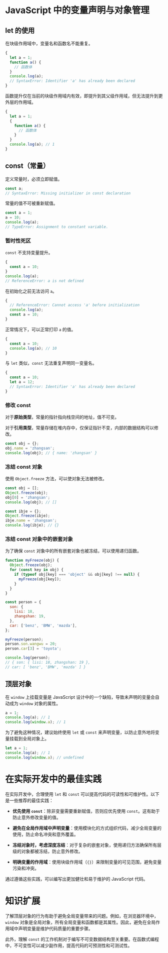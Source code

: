 # JavaScript 中的变量声明与对象管理

## let 的使用

在块级作用域中，变量名和函数名不能重复。

```javascript
{
  let a = 1;
  function a() {
    // 函数体
  }
  console.log(a);
  // SyntaxError: Identifier 'a' has already been declared
}
```

函数提升仅在当前的块级作用域内有效，即提升到其父级作用域，但无法提升到更外层的作用域。

```javascript
{
  let a = 1;
  {
    function a() {
      // 函数体
    }
  }
  console.log(a); // 1
}
```

## const（常量）

定义常量时，必须立即赋值。

```javascript
const a;
// SyntaxError: Missing initializer in const declaration
```

常量的值不可被重新赋值。

```javascript
const a = 1;
a = 10;
console.log(a);
// TypeError: Assignment to constant variable.
```

### 暂时性死区

`const` 不支持变量提升。

```javascript
{
  const a = 10;
}
console.log(a);
// ReferenceError: a is not defined
```

在初始化之前无法访问 `a`。

```javascript
{
  // ReferenceError: Cannot access 'a' before initialization
  console.log(a);
  const a = 10;
}
```

正常情况下，可以正常打印 `a` 的值。

```javascript
{
  const a = 10;
  console.log(a); // 10
}
```

与 `let` 类似，`const` 无法重复声明同一变量名。

```javascript
{
  const a = 10;
  let a = 12;
  // SyntaxError: Identifier 'a' has already been declared
}
```

### 修改 const

对于**原始类型**，常量的指针指向栈空间的地址，值不可变。

对于**引用类型**，常量存储在堆内存中，仅保证指针不变，内部的数据结构可以修改。

```javascript
const obj = {};
obj.name = 'zhangsan';
console.log(obj); // { name: 'zhangsan' }
```

### 冻结 const 对象

使用 `Object.freeze` 方法，可以使对象无法被修改。

```javascript
const obj = [];
Object.freeze(obj);
obj[0] = 'zhangsan';
console.log(obj); // []

const ibje = {};
Object.freeze(ibje);
ibje.name = 'zhangsan';
console.log(ibje); // {}
```

### 冻结 const 对象中的嵌套对象

为了确保 `const` 对象中的所有嵌套对象也被冻结，可以使用递归函数。

```javascript
function myFreeze(obj) {
  Object.freeze(obj);
  for (const key in obj) {
    if (typeof obj[key] === 'object' && obj[key] !== null) {
      myFreeze(obj[key]);
    }
  }
}

const person = {
  son: {
    lisi: 18,
    zhangshan: 19,
  },
  car: ['benz', 'BMW', 'mazda'],
};

myFreeze(person);
person.son.wangwu = 20;
person.car[3] = 'toyota';

console.log(person);
// { son: { lisi: 18, zhangshan: 19 },
// car: [ 'benz', 'BMW', 'mazda' ] }
```

## 顶层对象

在 `window` 上挂载变量是 JavaScript 设计中的一个缺陷，导致未声明的变量会自动成为 `window` 对象的属性。

```javascript
a = 1;
console.log(a); // 1
console.log(window.a); // 1
```

为了避免这种情况，建议始终使用 `let` 或 `const` 来声明变量，以防止意外地将变量挂载到全局对象上。

```javascript
let a = 1;
console.log(a); // 1
console.log(window.a); // undefined
```

# 在实际开发中的最佳实践

在实际开发中，合理使用 `let` 和 `const` 可以提高代码的可读性和可维护性。以下是一些推荐的最佳实践：

- **优先使用 `const`**：除非变量需要重新赋值，否则应优先使用 `const`。这有助于防止意外修改变量的值。

- **避免在全局作用域中声明变量**：使用模块化的方式组织代码，减少全局变量的使用，防止命名冲突和意外覆盖。

- **冻结对象时，考虑深度冻结**：对于复杂的嵌套对象，使用递归方法确保所有层级的对象都被冻结，防止意外修改。

- **明确变量的作用域**：使用块级作用域（`{}`）来限制变量的可见范围，避免变量污染和冲突。

通过遵循这些实践，可以编写出更加健壮和易于维护的 JavaScript 代码。

# 知识扩展

了解顶层对象的行为有助于避免全局变量带来的问题。例如，在浏览器环境中，`window` 对象是全局对象，所有全局变量和函数都是其属性。因此，避免在全局作用域中声明变量是维护代码质量的重要步骤。

此外，理解 `const` 的工作机制对于编写不可变数据结构至关重要。在函数式编程中，不可变性可以减少副作用，提高代码的可预测性和可测试性。
